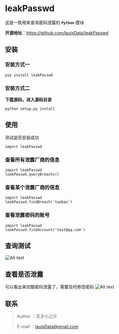 # leakPasswd

这是一款用来查询密码泄露的 **`Python`** 模块

**开源地址**：https://github.com/lauixData/leakPasswd

## 安装
### 安装方式一
```
pip install leakPasswd
```

### 安装方式二
**下载源码，进入源码目录**
```
python setup.py install
```

## 使用
 测试是否安装成功

```
import leakPasswd
```

### 查看所有泄露厂商的信息

```
import leakPasswd
leakPasswd.queryBreachs()
```

### 查看某个泄露厂商的信息

```
import leakPasswd
leakPasswd.findBreach('taobao')
```

### 查看泄露密码的账号

```
import leakPasswd
leakPasswd.findAccount('test@qq.com')
```

## 查询测试

![Alt text](http://ww1.sinaimg.cn/large/005Bpb8ily1fequ9qc26hg30hr0caagh.gif)

## 查看是否泄露
可以看出来优酷密码泄露了，需要及时修改密码 
![Alt text](http://ww1.sinaimg.cn/large/005Bpb8ily1fequa135sbj31ba108tg4.jpg)


## 联系

> Author ：天才小三斤
>
> E-mail ：lauixData@gmail.com

